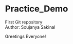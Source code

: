 # Practice_Demo
First Git repository
<br>
Author: Soujanya Sakinal
<br>
<p>Greetings Everyone!</p>
<br>
